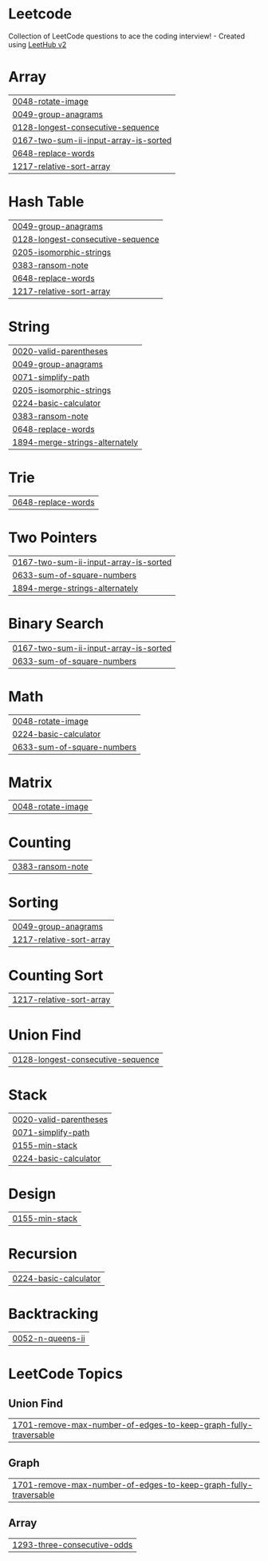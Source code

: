 # Leetcode
Collection of LeetCode questions to ace the coding interview! - Created using [LeetHub v2](https://github.com/arunbhardwaj/LeetHub-2.0)


# Array
|  |
| ------- |
| [0048-rotate-image](https://github.com/bashlogs/Leetcode/tree/master/0048-rotate-image) |
| [0049-group-anagrams](https://github.com/bashlogs/Leetcode/tree/master/0049-group-anagrams) |
| [0128-longest-consecutive-sequence](https://github.com/bashlogs/Leetcode/tree/master/0128-longest-consecutive-sequence) |
| [0167-two-sum-ii-input-array-is-sorted](https://github.com/bashlogs/Leetcode/tree/master/0167-two-sum-ii-input-array-is-sorted) |
| [0648-replace-words](https://github.com/bashlogs/Leetcode/tree/master/0648-replace-words) |
| [1217-relative-sort-array](https://github.com/bashlogs/Leetcode/tree/master/1217-relative-sort-array) |
# Hash Table
|  |
| ------- |
| [0049-group-anagrams](https://github.com/bashlogs/Leetcode/tree/master/0049-group-anagrams) |
| [0128-longest-consecutive-sequence](https://github.com/bashlogs/Leetcode/tree/master/0128-longest-consecutive-sequence) |
| [0205-isomorphic-strings](https://github.com/bashlogs/Leetcode/tree/master/0205-isomorphic-strings) |
| [0383-ransom-note](https://github.com/bashlogs/Leetcode/tree/master/0383-ransom-note) |
| [0648-replace-words](https://github.com/bashlogs/Leetcode/tree/master/0648-replace-words) |
| [1217-relative-sort-array](https://github.com/bashlogs/Leetcode/tree/master/1217-relative-sort-array) |
# String
|  |
| ------- |
| [0020-valid-parentheses](https://github.com/bashlogs/Leetcode/tree/master/0020-valid-parentheses) |
| [0049-group-anagrams](https://github.com/bashlogs/Leetcode/tree/master/0049-group-anagrams) |
| [0071-simplify-path](https://github.com/bashlogs/Leetcode/tree/master/0071-simplify-path) |
| [0205-isomorphic-strings](https://github.com/bashlogs/Leetcode/tree/master/0205-isomorphic-strings) |
| [0224-basic-calculator](https://github.com/bashlogs/Leetcode/tree/master/0224-basic-calculator) |
| [0383-ransom-note](https://github.com/bashlogs/Leetcode/tree/master/0383-ransom-note) |
| [0648-replace-words](https://github.com/bashlogs/Leetcode/tree/master/0648-replace-words) |
| [1894-merge-strings-alternately](https://github.com/bashlogs/Leetcode/tree/master/1894-merge-strings-alternately) |
# Trie
|  |
| ------- |
| [0648-replace-words](https://github.com/bashlogs/Leetcode/tree/master/0648-replace-words) |
# Two Pointers
|  |
| ------- |
| [0167-two-sum-ii-input-array-is-sorted](https://github.com/bashlogs/Leetcode/tree/master/0167-two-sum-ii-input-array-is-sorted) |
| [0633-sum-of-square-numbers](https://github.com/bashlogs/Leetcode/tree/master/0633-sum-of-square-numbers) |
| [1894-merge-strings-alternately](https://github.com/bashlogs/Leetcode/tree/master/1894-merge-strings-alternately) |
# Binary Search
|  |
| ------- |
| [0167-two-sum-ii-input-array-is-sorted](https://github.com/bashlogs/Leetcode/tree/master/0167-two-sum-ii-input-array-is-sorted) |
| [0633-sum-of-square-numbers](https://github.com/bashlogs/Leetcode/tree/master/0633-sum-of-square-numbers) |
# Math
|  |
| ------- |
| [0048-rotate-image](https://github.com/bashlogs/Leetcode/tree/master/0048-rotate-image) |
| [0224-basic-calculator](https://github.com/bashlogs/Leetcode/tree/master/0224-basic-calculator) |
| [0633-sum-of-square-numbers](https://github.com/bashlogs/Leetcode/tree/master/0633-sum-of-square-numbers) |
# Matrix
|  |
| ------- |
| [0048-rotate-image](https://github.com/bashlogs/Leetcode/tree/master/0048-rotate-image) |
# Counting
|  |
| ------- |
| [0383-ransom-note](https://github.com/bashlogs/Leetcode/tree/master/0383-ransom-note) |
# Sorting
|  |
| ------- |
| [0049-group-anagrams](https://github.com/bashlogs/Leetcode/tree/master/0049-group-anagrams) |
| [1217-relative-sort-array](https://github.com/bashlogs/Leetcode/tree/master/1217-relative-sort-array) |
# Counting Sort
|  |
| ------- |
| [1217-relative-sort-array](https://github.com/bashlogs/Leetcode/tree/master/1217-relative-sort-array) |
# Union Find
|  |
| ------- |
| [0128-longest-consecutive-sequence](https://github.com/bashlogs/Leetcode/tree/master/0128-longest-consecutive-sequence) |
# Stack
|  |
| ------- |
| [0020-valid-parentheses](https://github.com/bashlogs/Leetcode/tree/master/0020-valid-parentheses) |
| [0071-simplify-path](https://github.com/bashlogs/Leetcode/tree/master/0071-simplify-path) |
| [0155-min-stack](https://github.com/bashlogs/Leetcode/tree/master/0155-min-stack) |
| [0224-basic-calculator](https://github.com/bashlogs/Leetcode/tree/master/0224-basic-calculator) |
# Design
|  |
| ------- |
| [0155-min-stack](https://github.com/bashlogs/Leetcode/tree/master/0155-min-stack) |
# Recursion
|  |
| ------- |
| [0224-basic-calculator](https://github.com/bashlogs/Leetcode/tree/master/0224-basic-calculator) |
# Backtracking
|  |
| ------- |
| [0052-n-queens-ii](https://github.com/bashlogs/Leetcode/tree/master/0052-n-queens-ii) |
<!---LeetCode Topics Start-->
# LeetCode Topics
## Union Find
|  |
| ------- |
| [1701-remove-max-number-of-edges-to-keep-graph-fully-traversable](https://github.com/bashlogs/Leetcode/tree/master/1701-remove-max-number-of-edges-to-keep-graph-fully-traversable) |
## Graph
|  |
| ------- |
| [1701-remove-max-number-of-edges-to-keep-graph-fully-traversable](https://github.com/bashlogs/Leetcode/tree/master/1701-remove-max-number-of-edges-to-keep-graph-fully-traversable) |
## Array
|  |
| ------- |
| [1293-three-consecutive-odds](https://github.com/bashlogs/Leetcode/tree/master/1293-three-consecutive-odds) |
<!---LeetCode Topics End-->